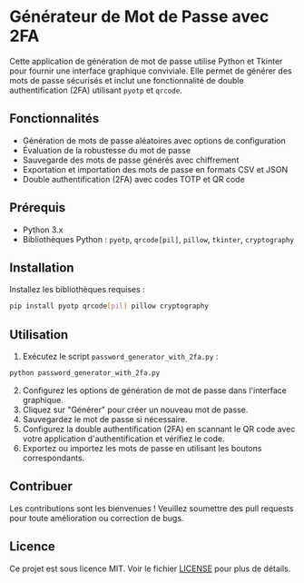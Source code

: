 # Générateur de Mot de Passe avec 2FA

Cette application de génération de mot de passe utilise Python et Tkinter pour fournir une interface graphique conviviale. Elle permet de générer des mots de passe sécurisés et inclut une fonctionnalité de double authentification (2FA) utilisant `pyotp` et `qrcode`.

## Fonctionnalités

- Génération de mots de passe aléatoires avec options de configuration
- Évaluation de la robustesse du mot de passe
- Sauvegarde des mots de passe générés avec chiffrement
- Exportation et importation des mots de passe en formats CSV et JSON
- Double authentification (2FA) avec codes TOTP et QR code

## Prérequis

- Python 3.x
- Bibliothèques Python : `pyotp`, `qrcode[pil]`, `pillow`, `tkinter`, `cryptography`

## Installation

Installez les bibliothèques requises :

```sh
pip install pyotp qrcode[pil] pillow cryptography
```

## Utilisation

1. Exécutez le script `password_generator_with_2fa.py` :

```sh
python password_generator_with_2fa.py
```

2. Configurez les options de génération de mot de passe dans l'interface graphique.
3. Cliquez sur "Générer" pour créer un nouveau mot de passe.
4. Sauvegardez le mot de passe si nécessaire.
5. Configurez la double authentification (2FA) en scannant le QR code avec votre application d'authentification et vérifiez le code.
6. Exportez ou importez les mots de passe en utilisant les boutons correspondants.

## Contribuer

Les contributions sont les bienvenues ! Veuillez soumettre des pull requests pour toute amélioration ou correction de bugs.

## Licence

Ce projet est sous licence MIT. Voir le fichier [LICENSE](LICENSE) pour plus de détails.
